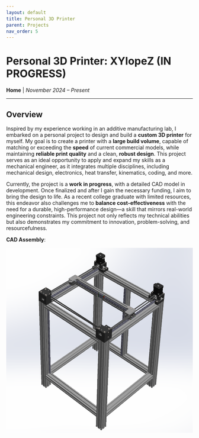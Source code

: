 ```yaml
---
layout: default
title: Personal 3D Printer
parent: Projects
nav_order: 5
---
```


# Personal 3D Printer: XYlopeZ (IN PROGRESS) 
**Home** | *November 2024 – Present*

--- 

## Overview 
Inspired by my experience working in an additive manufacturing lab, I embarked on a personal project to design and build a **custom 3D printer** for myself. My goal is to create a printer with a **large build volume**, capable of matching or exceeding the **speed** of current commercial models, while maintaining **reliable print quality** and a clean, **robust design**. This project serves as an ideal opportunity to apply and expand my skills as a mechanical engineer, as it integrates multiple disciplines, including mechanical design, electronics, heat transfer, kinematics, coding, and more.

Currently, the project is a **work in progress**, with a detailed CAD model in development. Once finalized and after I gain the necessary funding, I aim to bring the design to life. As a recent college graduate with limited resources, this endeavor also challenges me to **balance cost-effectiveness** with the need for a durable, high-performance design—a skill that mirrors real-world engineering constraints. This project not only reflects my technical abilities but also demonstrates my commitment to innovation, problem-solving, and resourcefulness.

**CAD Assembly**:

<div style="display: flex; justify-content: center; gap: 20px;">
  <img src="assets/XYlopeZ.png" alt="XYlopeZ" style="height: 500px; width: auto;">
</div>
